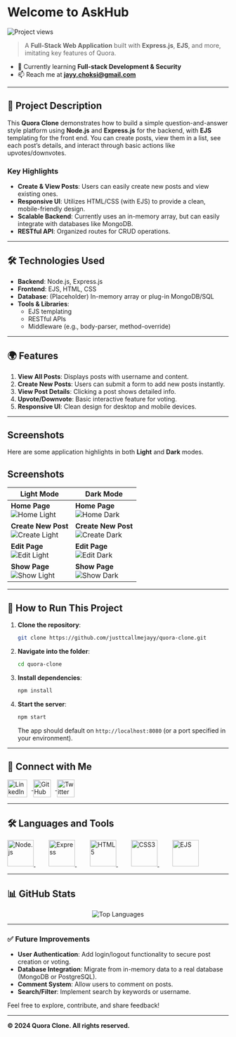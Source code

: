 # Welcome to AskHub

![Project views](https://komarev.com/ghpvc/?username=justtcallmejayy&label=Project%20views&color=0e75b6&style=flat)

> A **Full-Stack Web Application** built with **Express.js**, **EJS**, and more, imitating key features of Quora.

- 🌱 Currently learning **Full-stack Development & Security**  
- 📫 Reach me at **jayy.choksi@gmail.com**

---

## 🚀 Project Description

This **Quora Clone** demonstrates how to build a simple question-and-answer style platform using **Node.js** and **Express.js** for the backend, with **EJS** templating for the front end. You can create posts, view them in a list, see each post’s details, and interact through basic actions like upvotes/downvotes.

### Key Highlights

- **Create & View Posts**: Users can easily create new posts and view existing ones.  
- **Responsive UI**: Utilizes HTML/CSS (with EJS) to provide a clean, mobile-friendly design.  
- **Scalable Backend**: Currently uses an in-memory array, but can easily integrate with databases like MongoDB.  
- **RESTful API**: Organized routes for CRUD operations.

---

## 🛠️ Technologies Used

- **Backend**: Node.js, Express.js  
- **Frontend**: EJS, HTML, CSS  
- **Database**: (Placeholder) In-memory array or plug-in MongoDB/SQL  
- **Tools & Libraries**:  
  - EJS templating  
  - RESTful APIs  
  - Middleware (e.g., body-parser, method-override)  

---

## 🌍 Features

1. **View All Posts**: Displays posts with username and content.  
2. **Create New Posts**: Users can submit a form to add new posts instantly.  
3. **View Post Details**: Clicking a post shows detailed info.  
4. **Upvote/Downvote**: Basic interactive feature for voting.  
5. **Responsive UI**: Clean design for desktop and mobile devices.

---

## Screenshots

Here are some application highlights in both **Light** and **Dark** modes.

## Screenshots

| Light Mode                           | Dark Mode                            |
| ------------------------------------ | ------------------------------------ |
| **Home Page**<br>![Home Light](./screenshots/light_home.png) | **Home Page**<br>![Home Dark](./screenshots/dark_home.png) |
| **Create New Post**<br>![Create Light](./screenshots/light_create.png) | **Create New Post**<br>![Create Dark](./screenshots/dark_create.png) |
| **Edit Page**<br>![Edit Light](./screenshots/light_edit.png) | **Edit Page**<br>![Edit Dark](./screenshots/dark_edit.png) |
| **Show Page**<br>![Show Light](./screenshots/light_show.png) | **Show Page**<br>![Show Dark](./screenshots/dark_show.png) |




---

## 📝 How to Run This Project

1. **Clone the repository**:
   ```bash
   git clone https://github.com/justtcallmejayy/quora-clone.git
   ```
2. **Navigate into the folder**:
   ```bash
   cd quora-clone
   ```
3. **Install dependencies**:
   ```bash
   npm install
   ```
4. **Start the server**:
   ```bash
   npm start
   ```
   The app should default on `http://localhost:8080` (or a port specified in your environment).

---

## 🔗 Connect with Me

<p align="left">
  <a href="https://www.linkedin.com/in/jaychoksi18/" target="_blank">
    <img align="center" src="https://upload.wikimedia.org/wikipedia/commons/8/81/LinkedIn_icon.svg" alt="LinkedIn" height="40" width="45" style="margin-right: 10px;" />
  </a>
  <a href="https://github.com/justtcallmejayy" target="_blank">
    <img align="center" src="https://upload.wikimedia.org/wikipedia/commons/9/91/Octicons-mark-github.svg" alt="GitHub" height="40" width="40" style="margin-right: 10px;" />
  </a>
  <a href="https://x.com/JayyWebDevX" target="_blank">
    <img align="center" src="https://upload.wikimedia.org/wikipedia/commons/c/ce/X_logo_2023.svg" alt="Twitter" height="40" width="40" style="margin-right: 10px;" />
  </a>
</p>

---

## 🛠️ Languages and Tools

<p align="left">
  <a href="https://nodejs.org/" target="_blank" rel="noreferrer" style="margin-right: 30px;">
    <img src="https://upload.wikimedia.org/wikipedia/commons/d/d9/Node.js_logo.svg" alt="Node.js" width="60" height="60" />
  </a>
  <a href="https://expressjs.com/" target="_blank" rel="noreferrer" style="margin-right: 30px;">
    <img src="https://upload.wikimedia.org/wikipedia/commons/6/64/Expressjs.png" alt="Express" width="60" height="60" />
  </a>
  <a href="https://www.w3.org/TR/html5/" target="_blank" rel="noreferrer" style="margin-right: 30px;">
    <img src="https://upload.wikimedia.org/wikipedia/commons/3/38/HTML5_Badge.svg" alt="HTML5" width="60" height="60" />
  </a>
  <a href="https://developer.mozilla.org/en-US/docs/Web/CSS" target="_blank" rel="noreferrer" style="margin-right: 30px;">
    <img src="https://upload.wikimedia.org/wikipedia/commons/6/62/CSS3_logo.svg" alt="CSS3" width="60" height="60" />
  </a>
  <a href="https://ejs.co/" target="_blank" rel="noreferrer" style="margin-right: 30px;">
    <img src="https://upload.wikimedia.org/wikipedia/commons/e/e1/Ejs_logo.svg" alt="EJS" width="60" height="60" />
  </a>
</p>

---

## 📊 GitHub Stats

<p align="center">
  <img src="https://github-readme-stats.vercel.app/api/top-langs/?username=justtcallmejayy&layout=compact&theme=tokyonight" alt="Top Languages" />
</p>

---

### ✅ Future Improvements

- **User Authentication**: Add login/logout functionality to secure post creation or voting.  
- **Database Integration**: Migrate from in-memory data to a real database (MongoDB or PostgreSQL).  
- **Comment System**: Allow users to comment on posts.  
- **Search/Filter**: Implement search by keywords or username.  

Feel free to explore, contribute, and share feedback!  

---

**© 2024 Quora Clone. All rights reserved.**
